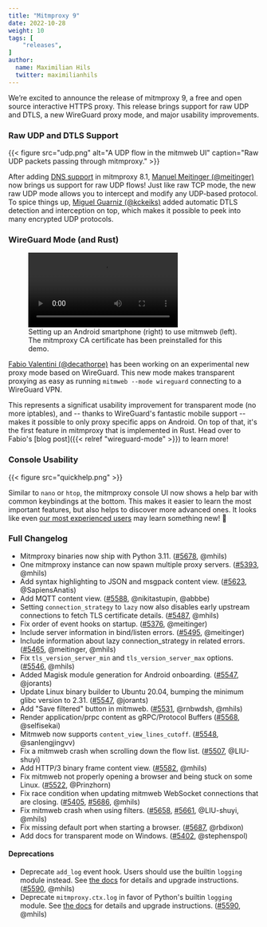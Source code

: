 ```yaml
---
title: "Mitmproxy 9"
date: 2022-10-28
weight: 10
tags: [
    "releases",
]
author:
  name: Maximilian Hils
  twitter: maximilianhils
---
```


We’re excited to announce the release of mitmproxy 9, a free and open source interactive HTTPS proxy. 
This release brings support for raw UDP and DTLS, a new WireGuard proxy mode, and major usability improvements.

<!--more-->


### Raw UDP and DTLS Support

{{< figure src="udp.png" alt="A UDP flow in the mitmweb UI" caption="Raw UDP packets passing through mitmproxy." >}}

After adding [DNS support](https://docs.mitmproxy.org/dev/concepts-modes/#dns-server) in mitmproxy 8.1,
[Manuel Meitinger (@meitinger)](https://github.com/meitinger) now brings us support for raw UDP flows! 
Just like raw TCP mode, the new raw UDP mode allows you to 
intercept and modify any UDP-based protocol. To spice things up, [Miguel Guarniz (@kckeiks)](https://github.com/kckeiks)
added automatic DTLS detection and interception on top, which makes it possible to peek into many encrypted UDP protocols.

### WireGuard Mode (and Rust)

<figure>
<video controls>
    <source src="mitmweb-wireguard-android.mp4#t=0.4" type="video/mp4">
</video>
<figcaption>Setting up an Android smartphone (right) to use mitmweb (left).<br>The mitmproxy CA certificate has been preinstalled for this demo.</figcaption>
</figure>

[Fabio Valentini (@decathorpe)](https://github.com/decathorpe) has been working on an experimental new proxy mode based on WireGuard. 
This new mode makes transparent proxying as easy as running <code style="white-space: nowrap">mitmweb -\-mode wireguard</code> connecting to a WireGuard VPN.

This represents a significat usability improvement for transparent mode (no more iptables), and -- thanks to WireGuard's fantastic mobile 
support -- makes it possible to only proxy specific apps on Android. On top of that, it's the first feature in mitmproxy that is implemented in Rust.
Head over to Fabio's [blog post]({{< relref "wireguard-mode" >}}) to learn more!


### Console Usability

{{< figure src="quickhelp.png" >}}

Similar to `nano` or `htop`, the mitmproxy console UI now shows a help bar with common keybindings at the bottom.
This makes it easier to learn the most important features, 
but also helps to discover more advanced ones.
It looks like even [our most experienced users](https://github.com/mitmproxy/mitmproxy/pull/5652#issuecomment-1283748819)
may learn something new! 🎉

### Full Changelog

* Mitmproxy binaries now ship with Python 3.11.
  ([#5678](https://github.com/mitmproxy/mitmproxy/issues/5678), @mhils)
* One mitmproxy instance can now spawn multiple proxy servers.
  ([#5393](https://github.com/mitmproxy/mitmproxy/pull/5393), @mhils)
* Add syntax highlighting to JSON and msgpack content view.
  ([#5623](https://github.com/mitmproxy/mitmproxy/issues/5623), @SapiensAnatis)
* Add MQTT content view.
  ([#5588](https://github.com/mitmproxy/mitmproxy/pull/5588), @nikitastupin, @abbbe)
* Setting `connection_strategy` to `lazy` now also disables early 
  upstream connections to fetch TLS certificate details.
  ([#5487](https://github.com/mitmproxy/mitmproxy/pull/5487), @mhils)
* Fix order of event hooks on startup.
  ([#5376](https://github.com/mitmproxy/mitmproxy/issues/5376), @meitinger)
* Include server information in bind/listen errors.
  ([#5495](https://github.com/mitmproxy/mitmproxy/pull/5495), @meitinger)
* Include information about lazy connection_strategy in related errors.
  ([#5465](https://github.com/mitmproxy/mitmproxy/pull/5465), @meitinger, @mhils)
* Fix `tls_version_server_min` and `tls_version_server_max` options.
  ([#5546](https://github.com/mitmproxy/mitmproxy/issues/5546), @mhils)
* Added Magisk module generation for Android onboarding.
  ([#5547](https://github.com/mitmproxy/mitmproxy/pull/5547), @jorants)
* Update Linux binary builder to Ubuntu 20.04, bumping the minimum glibc version to 2.31.
  ([#5547](https://github.com/mitmproxy/mitmproxy/pull/5547), @jorants)
* Add "Save filtered" button in mitmweb.
  ([#5531](https://github.com/mitmproxy/mitmproxy/pull/5531), @rnbwdsh, @mhils)
* Render application/prpc content as gRPC/Protocol Buffers
  ([#5568](https://github.com/mitmproxy/mitmproxy/pull/5568), @selfisekai)
* Mitmweb now supports `content_view_lines_cutoff`.
  ([#5548](https://github.com/mitmproxy/mitmproxy/pull/5548), @sanlengjingvv)
* Fix a mitmweb crash when scrolling down the flow list.
  ([#5507](https://github.com/mitmproxy/mitmproxy/pull/5507), @LIU-shuyi)
* Add HTTP/3 binary frame content view.
  ([#5582](https://github.com/mitmproxy/mitmproxy/pull/5582), @mhils)
* Fix mitmweb not properly opening a browser and being stuck on some Linux.
  ([#5522](https://github.com/mitmproxy/mitmproxy/issues/5522), @Prinzhorn)
* Fix race condition when updating mitmweb WebSocket connections that are closing.
  ([#5405](https://github.com/mitmproxy/mitmproxy/issues/5405), [#5686](https://github.com/mitmproxy/mitmproxy/issues/5686), @mhils)
* Fix mitmweb crash when using filters.
  ([#5658](https://github.com/mitmproxy/mitmproxy/issues/5658), [#5661](https://github.com/mitmproxy/mitmproxy/issues/5661), @LIU-shuyi, @mhils)
* Fix missing default port when starting a browser.
  ([#5687](https://github.com/mitmproxy/mitmproxy/issues/5687), @rbdixon)
* Add docs for transparent mode on Windows.
  ([#5402](https://github.com/mitmproxy/mitmproxy/issues/5402), @stephenspol)

#### Deprecations

* Deprecate `add_log` event hook. Users should use the builtin `logging` module instead.
  See [the docs](https://docs.mitmproxy.org/dev/addons-api-changelog/) for details and upgrade instructions.
  ([#5590](https://github.com/mitmproxy/mitmproxy/pull/5590), @mhils)
* Deprecate `mitmproxy.ctx.log` in favor of Python's builtin `logging` module.
  See [the docs](https://docs.mitmproxy.org/dev/addons-api-changelog/) for details and upgrade instructions.
  ([#5590](https://github.com/mitmproxy/mitmproxy/pull/5590), @mhils)
